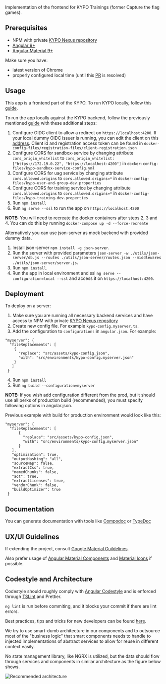 Implementation of the frontend for KYPO Trainings (former Capture the flag games).

## Prerequisites

- NPM with private [KYPO Nexus repository](https://projects.ics.muni.cz/projects/kbase/knowledgebase/articles/153)
- [Angular 9+](https://angular.io/guide/quickstart)
- [Angular Material 9+](https://material.angular.io/guide/getting-started)

Make sure you have:
- latest version of Chrome
- properly configured local time (until this [PR](https://github.com/manfredsteyer/angular-oauth2-oidc/pull/596) is resolved)

## Usage
This app is a frontend part of the KYPO. To run KYPO locally, follow this [guide](https://gitlab.ics.muni.cz/kypo-crp/prototypes-and-examples/kypo-crp-local-demo).

To run the app locally against the KYPO backend, follow the previously mentioned [guide](https://gitlab.ics.muni.cz/kypo-crp/prototypes-and-examples/kypo-crp-local-demo) with these additional steps:

1.  Configure OIDC client to allow a redirect on `https://localhost:4200`. If your local dummy OIDC issuer is running, you can edit the client on this [address](https://172.19.0.22/csirtmu-dummy-issuer-server/manage/dev/dynreg). Client id and registration access token can be found in `docker-config-files/registration-files/client-registration.json`
2.  Configure CORS for sandbox-service by changing attribute `cors_origin_whitelist` to `cors_origin_whitelist: ["https://172.19.0.22", "https://localhost:4200"]` in `docker-config-files/kypo-sandbox-service-config.yml`
3.  Configure CORS for uag service by changing attribute `cors.allowed.origins` to `cors.allowed.origins=*` in `docker-config-files/kypo-user-and-group-dev.properties`
4.  Configure CORS for training service by changing attribute `cors.allowed.origins` to `cors.allowed.origins=*` in `docker-config-files/kypo-training-dev.properties`
5.  Run `npm install`
6.  Run `ng serve --ssl` to run the app on `https://localhost:4200`

**NOTE:** You will need to recreate the docker containers after steps 2, 3 and 4. You can do this by running `docker-compose up -d --force-recreate`

Alternatively you can use json-server as mock backend with provided dummy data.

1.  Install json-server `npm install -g json-server`.
3.  Run the server with provided parameters `json-server -w ./utils/json-server/db.js --routes ./utils/json-server/routes.json --middlewares ./utils/json-server/server.js`.
4.  Run `npm install`.
5.  Run the app in local environment and ssl `ng serve --configuration=local --ssl` and access it on `https://localhost:4200`.

## Deployment

To deploy on a server:

1.  Make sure you are running all necessary backend services and have access to NPM with private [KYPO Nexus repository](https://projects.ics.muni.cz/projects/kbase/knowledgebase/articles/153)
2.  Create new config file. For example `kypo-config.myserver.ts`.
3.  Add the configuration to `configurations` in `angular.json`. For example:

```
"myserver": {
  "fileReplacements": [
    {
      "replace": "src/assets/kypo-config.json",
      "with": "src/environments/kypo-config.myserver.json"
    }
   ]
 }
```

4. Run `npm install`
5. Run `ng build --configuration=myserver`

**NOTE:** If you wish add configuration different from the prod, but it should use all perks of production build (recommended), you must specify following options in angular.json.

Previous example with build for production environment would look like this:

```
"myserver": {
  "fileReplacements": [
      {
        "replace": "src/assets/kypo-config.json",
        "with": "src/environments/kypo-config.myserver.json"
      }
   ],
   "optimization": true,
   "outputHashing": "all",
   "sourceMap": false,
   "extractCss": true,
   "namedChunks": false,
   "aot": true,
   "extractLicenses": true,
   "vendorChunk": false,
   "buildOptimizer": true
 }
```

## Documentation

You can generate documentation with tools like [Compodoc](https://compodoc.app/) or [TypeDoc](https://typedoc.org/)

## UX/UI Guidelines

If extending the project, consult [Google Material Guildelines](https://material.io/design/guidelines-overview/).

Also prefer usage of [Angular Material Components](https://material.angular.io/) and [Material Icons](https://material.io/resources/icons/) if possible.

## Codestyle and Architecture

Codestyle should roughly comply with [Angular Codestyle](https://angular.io/guide/styleguide) and is enforced through [TSLint](https://palantir.github.io/tslint/) and Prettier.

`ng lint` is run before commiting, and it blocks your commit if there are lint errors.

Best practices, tips and tricks for new developers can be found [here](https://projects.ics.muni.cz/projects/kbase/knowledgebase/articles/170).

We try to use smart-dumb architecture in our components and to outsource most of the "business logic" that smart components needs to handle to injected implementations of abstract services to allow for reuse in different context easily.

No state management library, like NGRX is utilized, but the data should flow through services and components in similar architecture as the figure below shows.

![Recommended architecture](https://gitlab.ics.muni.cz/kypo2/frontend-new/kypo2-trainings/wikis/uploads/2ab19735a374e035b509c6a04fb29282/frontend-dataflow.png)
